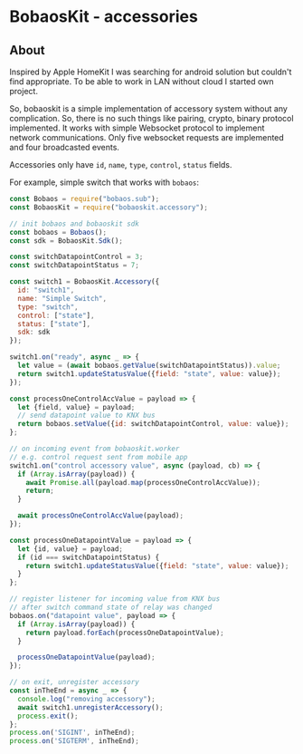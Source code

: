 # BobaosKit - accessories

## About

Inspired by Apple HomeKit I was searching for android solution but couldn't find appropriate. To be able to work in LAN without cloud I started own project.

So, bobaoskit is a simple implementation of accessory system without any complication. So, there is no such things like pairing, crypto, binary protocol implemented. It works with simple Websocket protocol to implement network communications. Only five websocket requests are implemented and four broadcasted events.

Accessories only have `id`, `name`, `type`, `control`, `status` fields.

For example, simple switch that works with `bobaos`:

```js
const Bobaos = require("bobaos.sub");
const BobaosKit = require("bobaoskit.accessory");

// init bobaos and bobaoskit sdk
const bobaos = Bobaos();
const sdk = BobaosKit.Sdk();

const switchDatapointControl = 3;
const switchDatapointStatus = 7;

const switch1 = BobaosKit.Accessory({
  id: "switch1",
  name: "Simple Switch",
  type: "switch",
  control: ["state"],
  status: ["state"],
  sdk: sdk
});

switch1.on("ready", async _ => {
  let value = (await bobaos.getValue(switchDatapointStatus)).value;
  return switch1.updateStatusValue({field: "state", value: value});
});

const processOneControlAccValue = payload => {
  let {field, value} = payload;
  // send datapoint value to KNX bus
  return bobaos.setValue({id: switchDatapointControl, value: value});
};

// on incoming event from bobaoskit.worker
// e.g. control request sent from mobile app
switch1.on("control accessory value", async (payload, cb) => {
  if (Array.isArray(payload)) {
    await Promise.all(payload.map(processOneControlAccValue));
    return;
  }

  await processOneControlAccValue(payload);
});

const processOneDatapointValue = payload => {
  let {id, value} = payload;
  if (id === switchDatapointStatus) {
    return switch1.updateStatusValue({field: "state", value: value});
  }
};

// register listener for incoming value from KNX bus
// after switch command state of relay was changed
bobaos.on("datapoint value", payload => {
  if (Array.isArray(payload)) {
    return payload.forEach(processOneDatapointValue);
  }

  processOneDatapointValue(payload);
});

// on exit, unregister accessory
const inTheEnd = async _ => {
  console.log("removing accessory");
  await switch1.unregisterAccessory();
  process.exit();
};
process.on('SIGINT', inTheEnd);
process.on('SIGTERM', inTheEnd);
```
